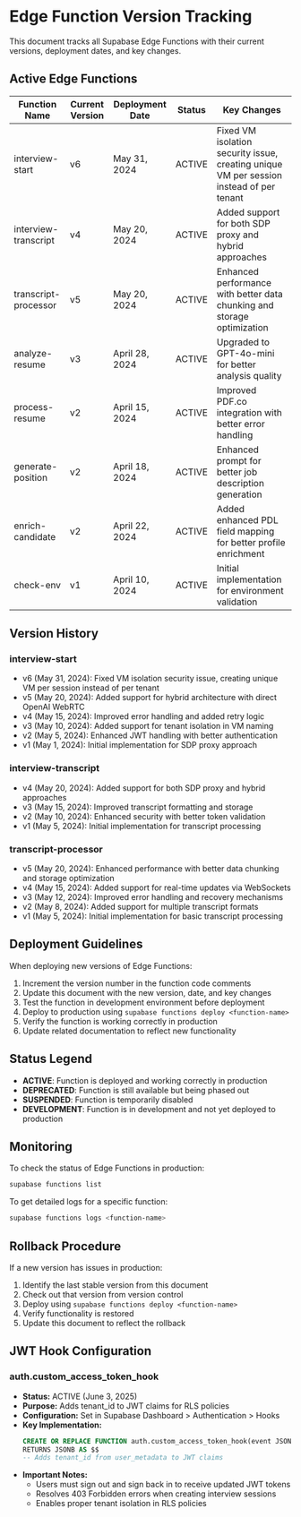 # Edge Function Version Tracking

This document tracks all Supabase Edge Functions with their current versions, deployment dates, and key changes.

## Active Edge Functions

| Function Name | Current Version | Deployment Date | Status | Key Changes |
|---------------|----------------|----------------|--------|-------------|
| interview-start | v6 | May 31, 2024 | ACTIVE | Fixed VM isolation security issue, creating unique VM per session instead of per tenant |
| interview-transcript | v4 | May 20, 2024 | ACTIVE | Added support for both SDP proxy and hybrid approaches |
| transcript-processor | v5 | May 20, 2024 | ACTIVE | Enhanced performance with better data chunking and storage optimization |
| analyze-resume | v3 | April 28, 2024 | ACTIVE | Upgraded to GPT-4o-mini for better analysis quality |
| process-resume | v2 | April 15, 2024 | ACTIVE | Improved PDF.co integration with better error handling |
| generate-position | v2 | April 18, 2024 | ACTIVE | Enhanced prompt for better job description generation |
| enrich-candidate | v2 | April 22, 2024 | ACTIVE | Added enhanced PDL field mapping for better profile enrichment |
| check-env | v1 | April 10, 2024 | ACTIVE | Initial implementation for environment validation |

## Version History

### interview-start
- v6 (May 31, 2024): Fixed VM isolation security issue, creating unique VM per session instead of per tenant
- v5 (May 20, 2024): Added support for hybrid architecture with direct OpenAI WebRTC
- v4 (May 15, 2024): Improved error handling and added retry logic
- v3 (May 10, 2024): Added support for tenant isolation in VM naming
- v2 (May 5, 2024): Enhanced JWT handling with better authentication
- v1 (May 1, 2024): Initial implementation for SDP proxy approach

### interview-transcript
- v4 (May 20, 2024): Added support for both SDP proxy and hybrid approaches
- v3 (May 15, 2024): Improved transcript formatting and storage
- v2 (May 10, 2024): Enhanced security with better token validation
- v1 (May 5, 2024): Initial implementation for transcript processing

### transcript-processor
- v5 (May 20, 2024): Enhanced performance with better data chunking and storage optimization
- v4 (May 15, 2024): Added support for real-time updates via WebSockets
- v3 (May 12, 2024): Improved error handling and recovery mechanisms
- v2 (May 8, 2024): Added support for multiple transcript formats
- v1 (May 5, 2024): Initial implementation for basic transcript processing

## Deployment Guidelines

When deploying new versions of Edge Functions:

1. Increment the version number in the function code comments
2. Update this document with the new version, date, and key changes
3. Test the function in development environment before deployment
4. Deploy to production using `supabase functions deploy <function-name>`
5. Verify the function is working correctly in production
6. Update related documentation to reflect new functionality

## Status Legend

- **ACTIVE**: Function is deployed and working correctly in production
- **DEPRECATED**: Function is still available but being phased out
- **SUSPENDED**: Function is temporarily disabled
- **DEVELOPMENT**: Function is in development and not yet deployed to production

## Monitoring

To check the status of Edge Functions in production:

```bash
supabase functions list
```

To get detailed logs for a specific function:

```bash
supabase functions logs <function-name>
```

## Rollback Procedure

If a new version has issues in production:

1. Identify the last stable version from this document
2. Check out that version from version control
3. Deploy using `supabase functions deploy <function-name>`
4. Verify functionality is restored
5. Update this document to reflect the rollback

## JWT Hook Configuration

### auth.custom_access_token_hook
- **Status:** ACTIVE (June 3, 2025)
- **Purpose:** Adds tenant_id to JWT claims for RLS policies
- **Configuration:** Set in Supabase Dashboard > Authentication > Hooks
- **Key Implementation:**
  ```sql
  CREATE OR REPLACE FUNCTION auth.custom_access_token_hook(event JSONB)
  RETURNS JSONB AS $$
  -- Adds tenant_id from user_metadata to JWT claims
  ```
- **Important Notes:**
  - Users must sign out and sign back in to receive updated JWT tokens
  - Resolves 403 Forbidden errors when creating interview sessions
  - Enables proper tenant isolation in RLS policies 